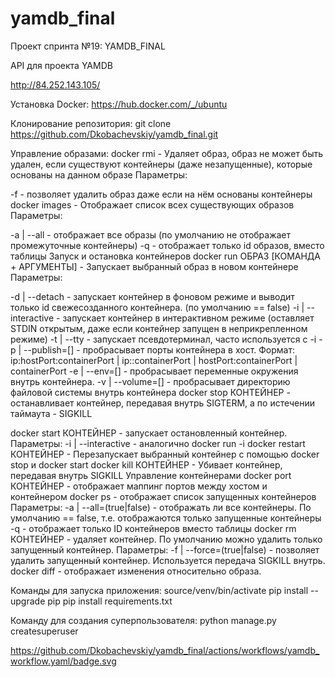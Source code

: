 # yamdb_final
Проект спринта №19: YAMDB_FINAL

API для проекта YAMDB

http://84.252.143.105/

Установка Docker:
https://hub.docker.com/_/ubuntu

Клонирование репозитория:
git clone https://github.com/Dkobachevskiy/yamdb_final.git

Управление образами:
docker rmi - Удаляет образ, образ не может быть удален, если существуют контейнеры (даже незапущенные), которые основаны
на данном образе
Параметры:

-f - позволяет удалить образ даже если на нём основаны контейнеры
docker images - Отображает список всех существующих образов
Параметры:

-a | --all - отображает все образы (по умолчанию не отображает промежуточные контейнеры)
-q - отображает только id образов, вместо таблицы
Запуск и остановка контейнеров
docker run ОБРАЗ [КОМАНДА + АРГУМЕНТЫ] - Запускает выбранный образ в новом контейнере
Параметры:

-d | --detach - запускает контейнер в фоновом режиме и выводит только id свежесозданного контейнера. (по умолчанию == false)
-i | --interactive - запускает контейнер в интерактивном режиме (оставляет STDIN открытым, даже если контейнер запущен в неприкрепленном режиме)
-t | --tty - запускает псевдотерминал, часто используется с -i
-p | --publish=[] - пробрасывает порты контейнера в хост. Формат: ip:hostPort:containerPort | ip::containerPort | hostPort:containerPort | containerPort
-e | --env=[] - пробрасывает переменные окружения внутрь контейнера.
-v | --volume=[] - пробрасывает директорию файловой системы внутрь контейнера
docker stop КОНТЕЙНЕР - останавливает контейнер, передавая внутрь SIGTERM, а по истечении таймаута - SIGKILL

docker start КОНТЕЙНЕР - запускает остановленный контейнер.
Параметры:
-i | --interactive - аналогично docker run -i
docker restart КОНТЕЙНЕР - Перезапускает выбранный контейнер с помощью docker stop и docker start
docker kill КОНТЕЙНЕР - Убивает контейнер, передавая внутрь SIGKILL
Управление контейнерами
docker port КОНТЕЙНЕР - отображает маппинг портов между хостом и контейнером
docker ps - отображает список запущенных контейнеров
Параметры:
-a | --all=(true|false) - отображать ли все контейнеры. По умолчанию == false, т.е. отображаются только запущенные контейнеры
-q - отображает только ID контейнеров вместо таблицы
docker rm КОНТЕЙНЕР - удаляет контейнер. По умолчанию можно удалить только запущенный контейнер.
Параметры:
-f | --force=(true|false) - позволяет удалить запущенный контейнер. Используется передача SIGKILL внутрь.
docker diff - отображает изменения относительно образа.


Команды для запуска приложения:
    source/venv/bin/activate
    pip install --upgrade pip
    pip install requirements.txt

Команду для создания суперпользователя:
    python manage.py createsuperuser

https://github.com/Dkobachevskiy/yamdb_final/actions/workflows/yamdb_workflow.yaml/badge.svg

